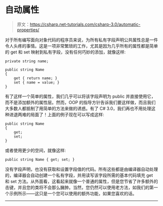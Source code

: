 # 自动属性

> 原文：<https://csharp.net-tutorials.com/csharp-3.0/automatic-properties/>

对于所有编写面向对象代码的程序员来说，为所有私有字段声明公共属性总是一件令人头疼的事情。这是一项非常繁琐的工作，尤其是因为几乎所有的属性都是简单的 get 和 set 映射到私有字段，没有任何巧妙的添加，就像这样:

```
private string name;

public string Name
{
    get { return name; }
    set { name = value; }
}
```

有了这样一个简单的属性，我们几乎可以将该字段声明为 public 并直接使用它，而不是添加额外的属性层。然而，OOP 的指导方针告诉我们要这样做，而且我们大多数人都抵制了用简单的方法来做的诱惑。有了 C# 3.0，我们再也不用处理这种进退两难的局面了！上面的例子现在可以写成这样:

```
public string Name
{
    get;
    set;
}
```

或者使用更少的空间，就像这样:

```
public string Name { get; set; }
```

<input type="hidden" name="IL_IN_ARTICLE">

没有字段声明，也没有获取和设置字段值的代码。所有这些都是由编译器自动处理的，编译器会自动创建一个私有字段，并用读写该字段所需的基本代码填充 get 和 set 方法。从外面看，这看起来就像一个普通的属性，但是您节省了许多额外的击键，并且您的类将不会那么臃肿。当然，您仍然可以使用老方法，如我们的第一个示例所示——这只是一个您可以使用的额外功能，如果您喜欢的话。

* * *